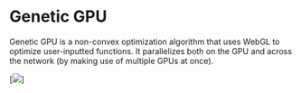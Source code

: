 # Genetic GPU

Genetic GPU is a non-convex optimization algorithm that uses WebGL to optimize user-inputted functions. It parallelizes both on the GPU and across the network (by making use of multiple GPUs at once).

[<img src="http://petercottle.com/gpu1.PNG">]


